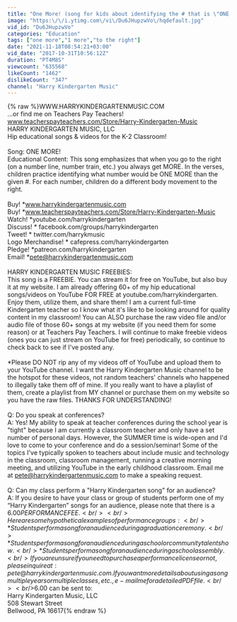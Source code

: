 ```yaml
---
title: "One More! (song for kids about identifying the # that is \"ONE MORE\")"
image: "https:\/\/i.ytimg.com\/vi\/Du6JHupzwVo\/hqdefault.jpg"
vid_id: "Du6JHupzwVo"
categories: "Education"
tags: ["one more","1 more","to the right"]
date: "2021-11-18T08:54:21+03:00"
vid_date: "2017-10-31T10:56:12Z"
duration: "PT4M8S"
viewcount: "635568"
likeCount: "1462"
dislikeCount: "347"
channel: "Harry Kindergarten Music"
---
```

{% raw %}WWW.HARRYKINDERGARTENMUSIC.COM<br />...or find me on Teachers Pay Teachers!<br />www.teacherspayteachers.com/Store/Harry-­­Kindergarten-Music<br />HARRY KINDERGARTEN MUSIC, LLC<br />Hip educational songs &amp; videos for the K-2 Classroom!<br /><br />Song: ONE MORE!<br />Educational Content: This song emphasizes that when you go to the right (on a number line, number train, etc.) you always get MORE.  In the verses, children practice identifying what number would be ONE MORE than the given #.  For each number, children do a different body movement to the right.  <br /><br />Buy! *www.harrykindergartenmusic.com<br />Buy! *www.teacherspayteachers.com/Store/Harry­­-Kindergarten-Music<br />Watch! *youtube.com/harrykindergarten<br />Discuss! * facebook.com/groups/harrykindergarten<br />Tweet! * twitter.com/harrykmusic<br />Logo Merchandise! * cafepress.com/harrykindergarten<br />Pledge! *patreon.com/harrykindergarten<br />Email! *pete@harrykindergartenmusic.com<br /><br />HARRY KINDERGARTEN MUSIC FREEBIES:<br />This song is a FREEBIE. You can stream it for free on YouTube, but also buy it at my website. I am already offering 60+ of my hip educational songs/videos on YouTube FOR FREE at youtube.com/harrykindergarten. Enjoy them, utilize them, and share them! I am a current full-time Kindergarten teacher so I know what it's like to be looking around for quality content in my classroom! You can ALSO purchase the raw video file and/or audio file of those 60+ songs at my website (if you need them for some reason) or at Teachers Pay Teachers. I will continue to make freebie videos (ones you can just stream on YouTube for free) periodically, so continue to check back to see if I've posted any. <br /><br />*Please DO NOT rip any of my videos off of YouTube and upload them to your YouTube channel. I want the Harry Kindergarten Music channel to be the hotspot for these videos, not random teachers' channels who happened to illegally take them off of mine. If you really want to have a playlist of them, create a playlist from MY channel or purchase them on my website so you have the raw files. THANKS FOR UNDERSTANDING!<br /><br />Q: Do you speak at conferences?<br />A: Yes! My ability to speak at teacher conferences during the school year is &quot;tight&quot; because I am currently a classroom teacher and only have a set number of personal days. However, the SUMMER time is wide-open and I'd love to come to your conference and do a session/seminar! Some of the topics I've typically spoken to teachers about include music and technology in the classroom, classroom management, running a creative morning meeting, and utilizing YouTube in the early childhood classroom. Email me at pete@harrykindergartenmusic.com to make a speaking request.<br /><br />Q: Can my class perform a &quot;Harry Kindergarten song&quot; for an audience?<br />A: If you desire to have your class or group of students perform one of my “Harry Kindergarten” songs for an audience, please note that there is a $6.00 PERFORMANCE FEE.<br /><br />Here are some hypothetical examples of performance groups:<br />* Students perform a song for an audience during a graduation ceremony.<br />* Students perform a song for an audience during a school or community talent show.<br />* Students perform a song for an audience during a school assembly.<br />If you are unsure if you need to purchase a performance license or not, please inquire at: pete@harrykindergartenmusic.com. If you want more details about using a song multiple years or multiple classes, etc., e-mail me for a detailed PDF file. <br /><br />$6.00 can be sent to:<br />Harry Kindergarten Music, LLC<br />508 Stewart Street<br />Bellwood, PA 16617{% endraw %}
